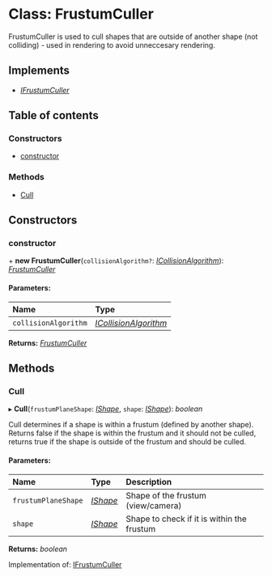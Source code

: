 # Class: FrustumCuller

FrustumCuller is used to cull shapes that are outside of another shape (not
colliding) - used in rendering to avoid unneccesary rendering.

## Implements

* [*IFrustumCuller*](../interfaces/ifrustumculler.md)

## Table of contents

### Constructors

- [constructor](frustumculler.md#constructor)

### Methods

- [Cull](frustumculler.md#cull)

## Constructors

### constructor

\+ **new FrustumCuller**(`collisionAlgorithm?`: [*ICollisionAlgorithm*](../interfaces/icollisionalgorithm.md)): [*FrustumCuller*](frustumculler.md)

#### Parameters:

Name | Type |
:------ | :------ |
`collisionAlgorithm` | [*ICollisionAlgorithm*](../interfaces/icollisionalgorithm.md) |

**Returns:** [*FrustumCuller*](frustumculler.md)

## Methods

### Cull

▸ **Cull**(`frustumPlaneShape`: [*IShape*](../interfaces/ishape.md), `shape`: [*IShape*](../interfaces/ishape.md)): *boolean*

Cull determines if a shape is within a frustum (defined by another
shape). Returns false if the shape is within the frustum and it should
not be culled, returns true if the shape is outside of the frustum and
should be culled.

#### Parameters:

Name | Type | Description |
:------ | :------ | :------ |
`frustumPlaneShape` | [*IShape*](../interfaces/ishape.md) | Shape of the frustum (view/camera)   |
`shape` | [*IShape*](../interfaces/ishape.md) | Shape to check if it is within the frustum    |

**Returns:** *boolean*

Implementation of: [IFrustumCuller](../interfaces/ifrustumculler.md)
